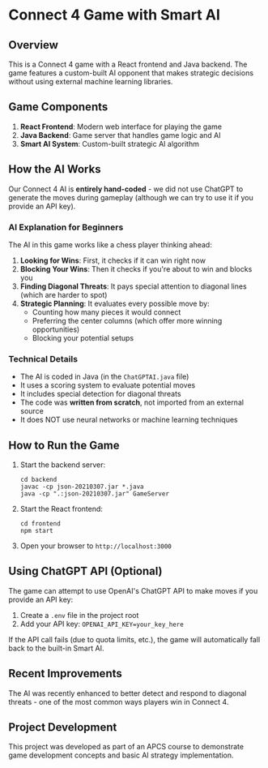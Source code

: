 # Connect 4 Game with Smart AI

## Overview

This is a Connect 4 game with a React frontend and Java backend. The game features a custom-built AI opponent that makes strategic decisions without using external machine learning libraries.

## Game Components

1. **React Frontend**: Modern web interface for playing the game
2. **Java Backend**: Game server that handles game logic and AI
3. **Smart AI System**: Custom-built strategic AI algorithm

## How the AI Works

Our Connect 4 AI is **entirely hand-coded** - we did not use ChatGPT to generate the moves during gameplay (although we can try to use it if you provide an API key).

### AI Explanation for Beginners

The AI in this game works like a chess player thinking ahead:

1. **Looking for Wins**: First, it checks if it can win right now
2. **Blocking Your Wins**: Then it checks if you're about to win and blocks you
3. **Finding Diagonal Threats**: It pays special attention to diagonal lines (which are harder to spot)
4. **Strategic Planning**: It evaluates every possible move by:
   - Counting how many pieces it would connect
   - Preferring the center columns (which offer more winning opportunities)
   - Blocking your potential setups
   
### Technical Details

- The AI is coded in Java (in the `ChatGPTAI.java` file)
- It uses a scoring system to evaluate potential moves
- It includes special detection for diagonal threats
- The code was **written from scratch**, not imported from an external source
- It does NOT use neural networks or machine learning techniques

## How to Run the Game

1. Start the backend server:
   ```
   cd backend
   javac -cp json-20210307.jar *.java
   java -cp ".:json-20210307.jar" GameServer
   ```

2. Start the React frontend:
   ```
   cd frontend
   npm start
   ```

3. Open your browser to `http://localhost:3000`

## Using ChatGPT API (Optional)

The game can attempt to use OpenAI's ChatGPT API to make moves if you provide an API key:

1. Create a `.env` file in the project root
2. Add your API key: `OPENAI_API_KEY=your_key_here`

If the API call fails (due to quota limits, etc.), the game will automatically fall back to the built-in Smart AI.

## Recent Improvements

The AI was recently enhanced to better detect and respond to diagonal threats - one of the most common ways players win in Connect 4.

## Project Development

This project was developed as part of an APCS course to demonstrate game development concepts and basic AI strategy implementation.
